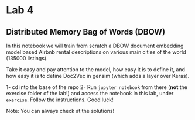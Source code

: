# Lab 4
## Distributed Memory Bag of Words (DBOW)

In this notebook we will train from scratch a DBOW document embedding model based Airbnb rental descriptions on various main cities of the world (135000 listings).

Take it easy and pay attention to the model, how easy it is to define it, and how easy it is to define Doc2Vec in gensim (which adds a layer over Keras).


1- cd into the base of the repo
2- Run `jupyter notebook` from there (**not** the exercise folder of the lab!) and access the notebook in this lab, under `exercise`. Follow the instructions. Good luck!

Note: You can always check at the solutions!
